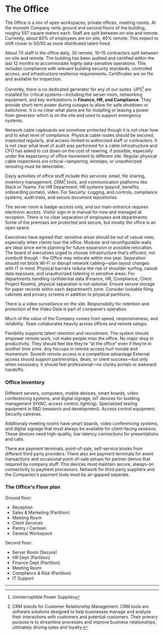 # The Office

The Office is a mix of open workspaces, private offices, meeting rooms. At the moment Company rents ground and second floors of the building, roughly 557 square meters each. Staff are split between on-site and remote. Currently, about 60% of employees are on-site, 40% remote. This  expect to shift closer to 50/50 as more distributed talent hired.

About 70 staff in the office daily, 30 remote, 10–15 contractors split between on-site and remote. The building has been audited and certified within the last 12 months to accommodate highly data-sensitive operations. This includes compliance with relevant building security standards, controlled access, and infrastructure resilience requirements. Certificates are on file and available for inspection.

Currently, there is no dedicated generator for any of our suites.
UPS[^2] are installed for critical systems—including the server room, networking equipment, and key workstations in **Finance, HR, and Compliance**. They provide short-term power during outages to allow for safe shutdown or switchover. It is no clear what plans are for installing or leasing a power from generator which is on the site and used to support emergency systems.

Network cable capboards are somehow protected though it is not clear how and to what level of compliance. Physical cable routes should be secured, inspected regularly, and access-limited to authorized staff or contractors. It is not clear what level of audit was performed for a cable infrostructure and CFO has asked to cut down on the cost of rewiring, if possible, especially under the expectancy of office movement to different site.  Regular physical cable inspections are critical—tampering, wiretaps, or unauthorized rerouting must be detectable.

Dayly activities of office stuff include this services: email, file sharing, inventory management, CRM[^1] tools, and communication platforms like Slack or Teams.  For HR Department: HR systems (payroll, benefits, onboarding portals), video. For Secuirty:  Logging, and controls, compliance systems, audit trails, and secure document repositories.

The server room is badge-access only, and our main entrance requires electronic access. Visitor sign-in is manual for now and  managed at reception. There is no clear separation of employees and departments. Some of the premises are protected and secure, but mostly the office is an open space.

Executives have agreed that: sensitive areas should be out of casual view, especially when clients tour the office. Modular and reconfigurable walls are ideal since we’re planning for future expansion or possible relocation. The board of executives urged to choose infrastructure that’s efficient, not overbuilt though - the Office may relocate within one year. Separation should not block Wi-Fi or disrupt network cabling—plan layout changes with IT in mind. Physical barriers reduce the risk of shoulder surfing, casual data exposure, and unauthorized listening in sensitive areas. For departments handling confidential data (Finance, HR, Compliance, Client Project Rooms), physical separation is not optional. Ensure secure storage for paper records within each department’s zone. Consider lockable filing cabinets and privacy screens in addition to physical partitions. 

There  is a video surveillance on the site. Responsiblity for retention and protection of the Video Data is part of companie's operation.

Much of the value of the Company comes from speed, responsiveness, and reliability. Team collaborates heavily across offices and remote setups.

Flexibility supports talent retention and recruitment. The system should empower remote work, not make people miss the office. No major drop in productivity. They should feel like they’re “at the office” even if they’re in another time zone.
Any hiccups in remote access hurt morale and momentum. Smooth remote access is a competitive advantage
External access should support partnerships, deals, or client success—but only when necessary. It should feel professional—no clunky portals or awkward handoffs.


### Office Inventory

Different servers, computers, mobile devices, smart boards, video conferencing systems, and digital signage,  IoT devices for building management (HVAC, access control, lighting). Specialized testing equipment in R&D (research and development). Access control equipment. Security cameras.

Additionaly meeting rooms have smart boards, video conferencing systems, and digital signage that must always be available for client-facing sessions. These devices need high-quality, low-latency connections for presentations and calls.

There are payment terminals, point-of-sale, self-service kiosks from different third party providers. There also are payment terminals for event transactions and occasional point-of-sale setups for partner demos that required by company stuff. This devices must maintain secure, always-on connectivity to payment processors. Network for third party suppliers and the Companies's payment tools must be air-gapped separate.

### The Office's Floor plan

Ground floor:

- Reception      
- Sales & Marketing (Partition)
- Meeting Room
- Client Services 
- Pantry / Canteen
- General Workspace


Second floor:

- Server Room (Secure)
- HR Dept (Partition)
- Finance Dept (Partition)
- Meeting Room
- Compliance & Risk (Partition)
- IT Support

---

[^1]: CRM stands for Customer Relationship Management. CRM tools are software solutions designed to help businesses manage and analyze their interactions with customers and potential customers. Their primary purpose is to streamline processes and improve business relationships, ultimately driving sales and loyalty.
[^2]: Uninterruptible Power Supplies
